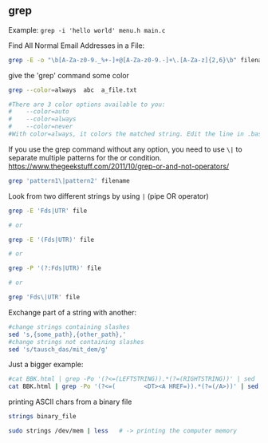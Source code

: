 ## grep

Example: `grep -i 'hello world' menu.h main.c`

Find All Normal Email Addresses in a File:
```bash
grep -E -o "\b[A-Za-z0-9._%+-]+@[A-Za-z0-9.-]+\.[A-Za-z]{2,6}\b" filename.txt
```

give the 'grep' command some color
```bash
grep --color=always  abc  a_file.txt

#There are 3 color options available to you:
#    --color=auto
#    --color=always
#    --color=never
#With color=always, it colors the matched string. Edit the line in .bashrc to make the change permanent!
```

If you use the grep command without any option, you need to use `\|` to separate multiple patterns for the or condition. https://www.thegeekstuff.com/2011/10/grep-or-and-not-operators/
```bash
grep 'pattern1\|pattern2' filename
```

Look from two different strings by using `|` (pipe OR operator)
```bash
grep -E 'Fds|UTR' file

# or

grep -E '(Fds|UTR)' file

# or

grep -P '(?:Fds|UTR)' file

# or

grep 'Fds\|UTR' file
```

Exchange part of a string with another:
```bash
#change strings containing slashes
sed 's,{some_path},{other_path},'
#change strings not containing slashes
sed 's/tausch_das/mit_dem/g'
```

Just a bigger example:
```bash
#cat BBK.html | grep -Po '(?<=(LEFTSTRING)).*(?=(RIGHTSTRING))' | sed 's/tausch_das/mit_dem/g' > Database.csv
cat BBK.html | grep -Po '(?<=(        <DT><A HREF=)).*(?=(/A>))' | sed 's,^,./lzeditor -e ,' | sed 's/ target="_blank"/ /g' | sed 's/>/"/g' | sed 's/</" "BBK"/g' > BBK.txt
```

printing ASCII chars from a binary file
```bash
strings binary_file

sudo strings /dev/mem | less   # -> printing the computer memory
```
